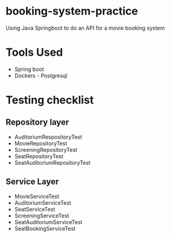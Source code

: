 # booking-system-practice
 Using Java Springboot to do an API for a movie booking system

# Tools Used
* Spring boot
* Dockers - Postgresql

# Testing checklist
## Repository layer
* AuditoriumRespositoryTest
* MovieRepositoryTest
* ScreeningRepositoryTest
* SeatRepositoryTest
* SeatAuditoriumRepositoryTest

## Service Layer
* MovieServiceTest
* AuditoriumServiceTest
* SeatServiceTest
* ScreeningServiceTest
* SeatAuditoriumServiceTest
* SeatBookingServiceTest